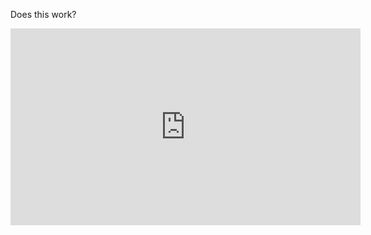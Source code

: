 Does this work?

<iframe width="560" height="315" src="https://www.youtube.com/embed/2f2b34uJa44?start=14" title="YouTube video player" frameborder="0" allow="accelerometer; autoplay; clipboard-write; encrypted-media; gyroscope; picture-in-picture" allowfullscreen></iframe>
